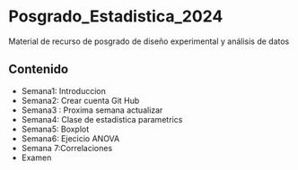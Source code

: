 # Posgrado_Estadistica_2024
Material de recurso de posgrado de diseño experimental y análisis de datos

## Contenido
+ Semana1: Introduccion
+ Semana2: Crear cuenta Git Hub 
+ Semana3 : Proxima semana actualizar
+ Semana4: Clase de estadistica parametrics
+ Semana5: Boxplot
+ Semana6: Ejecicio ANOVA
+ Semana 7:Correlaciones
+ Examen
